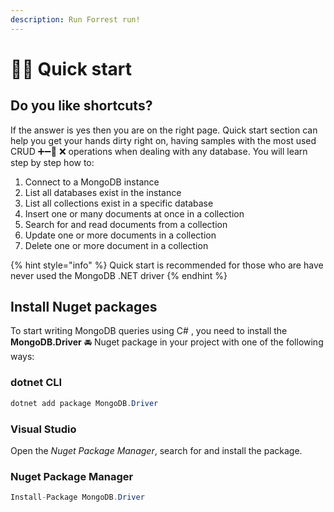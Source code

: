 ```yaml
---
description: Run Forrest run!
---
```


# 🏃‍♂️ Quick start

## Do you like shortcuts?

If the answer is yes then you are on the right page. Quick start section can help you get your hands dirty right on, having samples with the most used CRUD ➕➖📝 ❌ operations when dealing with any database. You will learn step by step how to:

1. Connect to a MongoDB instance
2. List all databases exist in the instance
3. List all collections exist in a specific database
4. Insert one or many documents at once in a collection
5. Search for and read documents from a collection
6. Update one or more documents in a collection
7. Delete one or more document in a collection

{% hint style="info" %}
Quick start is recommended for those who are have never used the MongoDB .NET driver 
{% endhint %}

## Install Nuget packages

To start writing MongoDB queries using C\# , you need to install the **MongoDB.Driver** 🚘 Nuget package in your project with one of the following ways:

### dotnet CLI

```csharp
dotnet add package MongoDB.Driver
```

### Visual Studio

Open the _Nuget Package Manager_, search for and install the package.

### Nuget Package Manager

```csharp
Install-Package MongoDB.Driver
```

